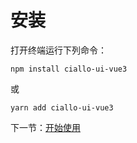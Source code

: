 # 安装

打开终端运行下列命令：

```
npm install ciallo-ui-vue3
```

或

```
yarn add ciallo-ui-vue3
```

下一节：[开始使用](#/doc/get-started)